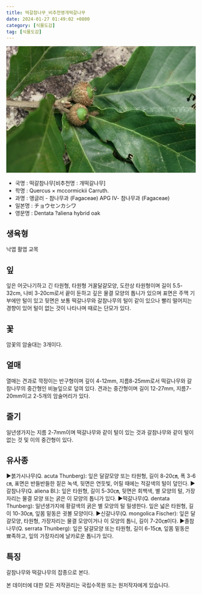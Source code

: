 ```yaml
---
title: 떡갈참나무_비추천명개떡갈나무
date: 2024-01-27 01:49:02 +0800
category: [식물도감]
tag: [식물도감]
---
```




![떡갈참나무[비추천명 : 개떡갈나무]](/assets/img/fileUpload/plants/basic/Fagaceae/Quercus/6545/3_th2.JPG)
- 국명 : 떡갈참나무[비추천명 : 개떡갈나무]
- 학명 : Quercus × mccormickii Carruth.
- 과명 : 앵글러 - 참나무과 (Fagaceae) APG Ⅳ- 참나무과 (Fagaceae)
- 일본명 : チョウセンカシワ
- 영문명 : Dentata ?aliena hybrid oak


## 생육형
낙엽 활엽 교목
## 잎
잎은 어긋나기하고 긴 타원형, 타원형 거꿀달걀모양, 도란상 타원형이며 길이 5.5-32cm, 나비 3-20cm로서 끝이 둔하고 깊은 물결 모양의 톱니가 있으며 표면은 주맥 기부에만 털이 있고 뒷면은 보통 떡갈나무와 갈참나무의 털이 같이 있으나 빨리 떨어지는 경향이 있어 털이 없는 것이 나타나며 때로는 단모가 있다.
## 꽃
암꽃의 암술대는 3개이다.
## 열매
열매는 견과로 깍정이는 반구형이며 깊이 4-12mm, 지름8-25mm로서 떡갈나무와 갈참나무의 중간형인 비늘잎으로 덮여 있다. 견과는 중간형이며 길이 12-27mm, 지름7-20mm이고 2-5개의 암술머리가 있다.
## 줄기
일년생가지는 지름 2-7mm이며 떡갈나무와 같이 털이 있는 것과 갈참나무와 같이 털이 없는 것 및 이의 중간형이 있다.
## 유사종
▶붉가시나무(Q. acuta Thunberg): 잎은 달걀모양 또는 타원형, 길이 8-20㎝, 폭 3-6㎝, 표면은 반들반들한 짙은 녹색, 뒷면은 연둣빛, 어릴 때에는 적갈색의 털이 덮인다.
▶갈참나무(Q. aliena Bl.): 잎은 타원형, 길이 5-30㎝, 뒷면은 회백색, 별 모양의 털, 가장자리는 물결 모양 또는 굵은 이 모양의 톱니가 있다. 
▶떡갈나무(Q. dentata Thunberg): 일년생가지에 황갈색의 굵은 별 모양의 털 밀생한다. 잎은 넓은 타원형, 길이 10-30㎝, 잎몸 밑동은 귓볼 모양이다.
▶신갈나무(Q. mongolica Fischer): 잎은 달걀모양, 타원형, 가장자리는 물결 모양이거나 이 모양의 톱니, 길이 7-20㎝이다. 
▶졸참나무(Q. serrata Thunberg): 잎은 달걀모양 또는 타원형, 길이 6-15㎝, 잎몸 밑동은 뾰족하고, 잎의 가장자리에 날카로운 톱니가 있다.
## 특징
갈참나무와 떡갈나무의 잡종으로 본다.






본 데이터에 대한 모든 저작권리는 국립수목원 또는 원저작자에게 있습니다.
